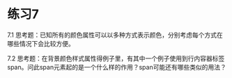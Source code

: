 # 练习7

7.1 思考题：已知所有的颜色属性可以以多种方式表示颜色，分别考虑每个方式在哪些情况下会比较方便。

7.2 思考题：在背景颜色样式属性得例子里，有其中一个例子使用到行内容器标签span。问此span元素起的是一个什么样的作用？span可能还有哪些类似的用法？